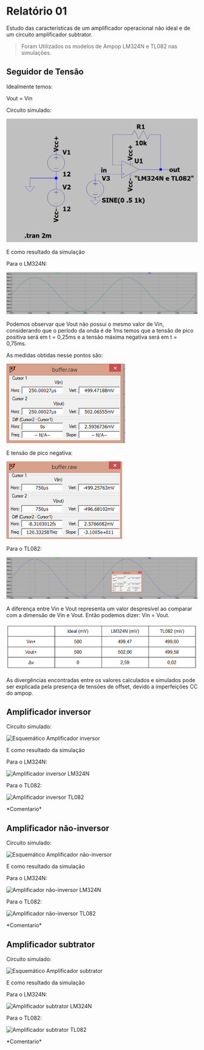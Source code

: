 # Relatório 01

 Estudo das características de um amplificador operacional não ideal e de um circuito amplificador subtrator. 

 >Foram Utilizados os modelos de Ampop LM324N e TL082 nas simulações.

## Seguidor de Tensão

Idealmente temos:

Vout = Vin

Circuito simulado:

![Esquemático Buffer](https://github.com/rafakeu/Relatorio_ELN01/blob/master/img/Buffer_esquematico.png)

E como resultado da simulação

Para o LM324N:

![Buffer LM324N](https://github.com/rafakeu/Relatorio_ELN01/blob/master/img/Buffer_LM324.png)

Podemos observar que Vout não possui o mesmo valor de Vin, considerando que o período da onda é de 1ms temos que a tensão de pico positiva será em t = 0,25ms e a tensão máxima negativa será em t = 0,75ms.

As medidas obtidas nesse pontos são:



![Medidas obtidas](https://github.com/rafakeu/Relatorio_ELN01/blob/master/img/LM324_Buffer_Vpos.png)

E tensão de pico negativa:

![Medidas obtidas](https://github.com/rafakeu/Relatorio_ELN01/blob/master/img/LM324_Buffer_Vneg.png)


Para o TL082:

![Buffer TL082](https://github.com/rafakeu/Relatorio_ELN01/blob/master/img/Buffer_TL082.png)

A diferença entre Vin e Vout representa um valor despresível ao comparar com a dimensão de Vin e Vout. Então podemos dizer: Vin = Vout.    


![Buffer TL082](https://github.com/rafakeu/Relatorio_ELN01/blob/master/img/Buffer_comparacao.png)

As divergências encontradas entre os valores calculados e simulados pode ser explicada pela presença de tensões de offset, devido a imperfeições CC do ampop.  

## Amplificador inversor

Circuito simulado:

![Esquemático Amplificador inversor]()

E como resultado da simulação

Para o LM324N:

![Amplificador inversor LM324N]()

Para o TL082:

![Amplificador inversor TL082]()

\*Comentario\*

## Amplificador não-inversor


Circuito simulado:

![Esquemático Amplificador não-inversor]()

E como resultado da simulação

Para o LM324N:

![Amplificador não-inversor LM324N]()

Para o TL082:

![Amplificador não-inversor TL082]()

\*Comentario\*

## Amplificador subtrator


Circuito simulado:

![Esquemático Amplificador subtrator]()

E como resultado da simulação

Para o LM324N:

![Amplificador subtrator LM324N]()

Para o TL082:

![Amplificador subtrator TL082]()

\*Comentario\*

